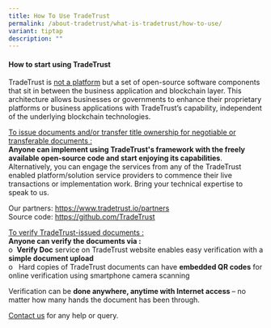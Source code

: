 ```yaml
---
title: How To Use TradeTrust
permalink: /about-tradetrust/what-is-tradetrust/how-to-use/
variant: tiptap
description: ""
---
```

<h4>How to start using TradeTrust</h4><p></p><p>TradeTrust is <u>not a platform</u> but a set of open-source software components that sit in between the business application and blockchain layer. This architecture allows businesses or governments to enhance their proprietary platforms or business applications with TradeTrust’s capability, independent of the underlying blockchain technologies.</p><p></p><p><u>To issue documents and/or transfer title ownership for negotiable or transferable documents :</u><br><strong>Anyone can implement using TradeTrust's framework with the freely available open-source code and start enjoying its capabilities</strong>. Alternatively, you can engage the services from any of the TradeTrust enabled platform/solution service providers to commence their live transactions or implementation work. Bring your technical expertise to speak to us.</p><p>Our partners: <a href="https://www.tradetrust.io/partners" rel="noopener noreferrer nofollow" target="_blank">https://www.tradetrust.io/partners</a><br>Source code: <a href="https://github.com/TradeTrust" rel="noopener noreferrer nofollow" target="_blank">https://github.com/TradeTrust</a></p><p></p><p></p><p><u>To verify TradeTrust-issued documents :</u><br><strong>Anyone can verify the documents via :</strong><br>o&nbsp;&nbsp;<strong>Verify Doc</strong> service on TradeTrust website enables easy verification with a <strong>simple document upload</strong><br>o&nbsp;&nbsp; Hard copies of TradeTrust documents can have <strong>embedded QR codes</strong> for online verification using smartphone camera scanning</p><p>Verification can be <strong>done anywhere, anytime with Internet access </strong>– no matter how many hands the document has been through.</p><p></p><p><a href="https://form.gov.sg/635f32c5001b2d0011fff09b" rel="noopener noreferrer nofollow" target="_blank">Contact us</a> for any help or query.</p>